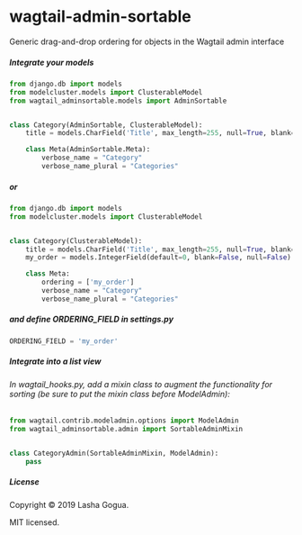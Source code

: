 # wagtail-admin-sortable
Generic drag-and-drop ordering for objects in the Wagtail admin interface

##### Integrate your models

```python
from django.db import models
from modelcluster.models import ClusterableModel
from wagtail_adminsortable.models import AdminSortable


class Category(AdminSortable, ClusterableModel):
    title = models.CharField('Title', max_length=255, null=True, blank=True)

    class Meta(AdminSortable.Meta):
        verbose_name = "Category"
        verbose_name_plural = "Categories"
```

##### or 

```python
from django.db import models
from modelcluster.models import ClusterableModel


class Category(ClusterableModel):
    title = models.CharField('Title', max_length=255, null=True, blank=True)
    my_order = models.IntegerField(default=0, blank=False, null=False)

    class Meta:
        ordering = ['my_order']
        verbose_name = "Category"
        verbose_name_plural = "Categories"
```

##### and define ORDERING_FIELD in settings.py

```python
ORDERING_FIELD = 'my_order'
```

##### Integrate into a list view

###### In wagtail_hooks.py, add a mixin class to augment the functionality for sorting (be sure to put the mixin class before ModelAdmin):

```python
from wagtail.contrib.modeladmin.options import ModelAdmin
from wagtail_adminsortable.admin import SortableAdminMixin


class CategoryAdmin(SortableAdminMixin, ModelAdmin):
    pass
```


##### License

Copyright &copy; 2019 Lasha Gogua.

MIT licensed.